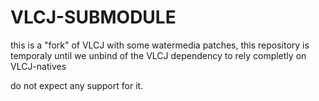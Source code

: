 # VLCJ-SUBMODULE
this is a "fork" of VLCJ with some watermedia patches, this repository is temporaly until we unbind of the VLCJ dependency to rely completly on VLCJ-natives

do not expect any support for it.